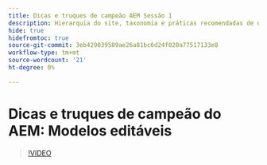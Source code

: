 ```yaml
---
title: Dicas e truques de campeão AEM Sessão 1
description: Hierarquia do site, taxonomia e práticas recomendadas de dicas de marcação
hide: true
hidefromtoc: true
source-git-commit: 3eb429039589ae26a81bc6d24f020a77517133e8
workflow-type: tm+mt
source-wordcount: '21'
ht-degree: 0%

---
```



# Dicas e truques de campeão do AEM: Modelos editáveis

>[!VIDEO](https://video.tv.adobe.com/v/3409424)
